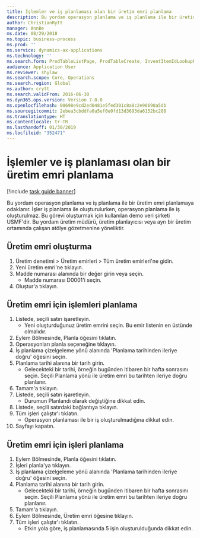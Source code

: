 ```yaml
---
title: İşlemler ve iş planlaması olan bir üretim emri planlama
description: Bu yordam operasyon planlama ve iş planlama ile bir üretim emri planlamaya odaklanır.
author: ChristianRytt
manager: AnnBe
ms.date: 08/29/2018
ms.topic: business-process
ms.prod: ''
ms.service: dynamics-ax-applications
ms.technology: ''
ms.search.form: ProdTableListPage, ProdTableCreate, InventItemIdLookupPurchase, ProdSchedule, ProdTable, ProdRouteJob
audience: Application User
ms.reviewer: shylaw
ms.search.scope: Core, Operations
ms.search.region: Global
ms.author: crytt
ms.search.validFrom: 2016-06-30
ms.dyn365.ops.version: Version 7.0.0
ms.openlocfilehash: 00698e9cd2ed0481e5fed301c8a8c2e98690a5db
ms.sourcegitcommit: 2ebea3cbddfa0a5ef0e0fd13d3693da6152bc288
ms.translationtype: HT
ms.contentlocale: tr-TR
ms.lasthandoff: 01/30/2019
ms.locfileid: "352471"
---
```

# <a name="schedule-a-production-order-with-operations-and-job-scheduling"></a>İşlemler ve iş planlaması olan bir üretim emri planlama

[!include [task guide banner](../../includes/task-guide-banner.md)]

Bu yordam operasyon planlama ve iş planlama ile bir üretim emri planlamaya odaklanır. İşler iş planlama ile oluşturulurken, operasyon planlama ile iş oluşturulmaz. Bu görevi oluşturmak için kullanılan demo veri şirketi USMF'dir. Bu yordam üretim müdürü, üretim planlayıcısı veya ayrı bir üretim ortamında çalışan atölye gözetmenine yöneliktir.


## <a name="create-a-production-order"></a>Üretim emri oluşturma
1. Üretim denetimi > Üretim emirleri > Tüm üretim emirleri'ne gidin.
2. Yeni üretim emri'ne tıklayın.
3. Madde numarası alanında bir değer girin veya seçin.
    * Madde numarası D0001'i seçin.  
4. Oluştur'a tıklayın.

## <a name="schedule-operations-for-the-production-order"></a>Üretim emri için işlemleri planlama
1. Listede, seçili satırı işaretleyin.
    * Yeni oluşturduğunuz üretim emrini seçin. Bu emir listenin en üstünde olmalıdır.      
2. Eylem Bölmesinde, Planla öğesini tıklatın.
3. Operasyonları planla seçeneğine tıklayın.
4. İş planlama çizelgeleme yönü alanında 'Planlama tarihinden ileriye doğru' öğesini seçin.
5. Planlama tarihi alanına bir tarih girin.
    * Gelecekteki bir tarihi, örneğin bugünden itibaren bir hafta sonrasını seçin. Seçili Planlama yönü ile üretim emri bu tarihten ileriye doğru planlanır.  
6. Tamam'a tıklayın.
7. Listede, seçili satırı işaretleyin.
    * Durumun Planlandı olarak değiştiğine dikkat edin.  
8. Listede, seçili satırdaki bağlantıya tıklayın.
9. Tüm işleri çalıştır'ı tıklatın.
    * Operasyon planlaması ile bir iş oluşturulmadığına dikkat edin.  
10. Sayfayı kapatın.

## <a name="schedule-jobs-for-the-production-order"></a>Üretim emri için işleri planlama
1. Eylem Bölmesinde, Planla öğesini tıklatın.
2. İşleri planla'ya tıklayın.
3. İş planlama çizelgeleme yönü alanında 'Planlama tarihinden ileriye doğru' öğesini seçin.
4. Planlama tarihi alanına bir tarih girin.
    * Gelecekteki bir tarihi, örneğin bugünden itibaren bir hafta sonrasını seçin. Seçili Planlama yönü ile üretim emri bu tarihten ileriye doğru planlanır.  
5. Tamam'a tıklayın.
6. Eylem Bölmesinde, Üretim emri öğesine tıklayın.
7. Tüm işleri çalıştır'ı tıklatın.
    * Etkin yola göre, iş planlamasında 5 işin oluşturulduğunda dikkat edin.  

